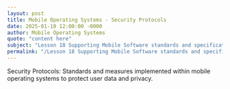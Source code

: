 ```yaml
---
layout: post
title: Mobile Operating Systems - Security Protocols
date: 2025-01-10 12:00:00 -0000
author: Mobile Operating Systems
quote: "content here"
subject: "Lesson 18 Supporting Mobile Software standards and specifications"
permalink: "/Lesson 18 Supporting Mobile Software standards and specifications/Mobile Operating Systems/Mobile Operating Systems - Security Protocols"
---
```


Security Protocols: Standards and measures implemented within mobile operating systems to protect user data and privacy.

